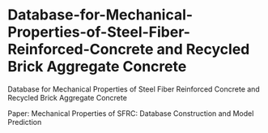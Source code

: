 # Database-for-Mechanical-Properties-of-Steel-Fiber-Reinforced-Concrete and Recycled Brick Aggregate Concrete
Database for Mechanical Properties of Steel Fiber Reinforced Concrete and Recycled Brick Aggregate Concrete

Paper: Mechanical Properties of SFRC: Database Construction and Model Prediction
